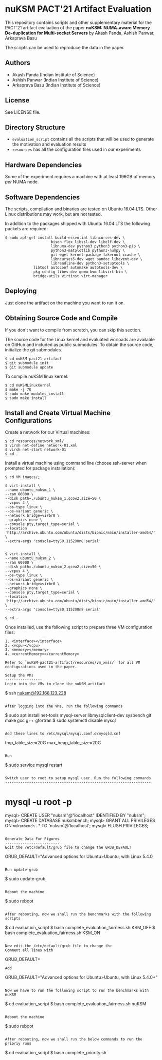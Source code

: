 nuKSM PACT'21 Artifact Evaluation
=====================================

This repository contains scripts and other supplementary material
for the PACT'21 artifact evaluation of the paper **nuKSM: NUMA-aware Memory 
De-duplication for Multi-socket Servers** by Akash Panda, Ashish Panwar, 
Arkaprava Basu

The scripts can be used to reproduce the data in the paper.

Authors
-------
 
 * Akash Panda (Indian Institute of Science)
 * Ashish Panwar (Indian Institute of Science)
 * Arkaprava Basu (Indian Institute of Science)


License
-------

See LICENSE file.


Directory Structure
-------------------

 * `evaluation_script` contains all the scripts that will be used to generate the motivation 
    and evaluation results
 * `resources` has all the configuration files used in our experiments


Hardware Dependencies
---------------------

Some of the experiment requires a machine with at least 196GB of memory  
*per* NUMA node.


Software Dependencies
---------------------

The scripts, compilation and binaries are tested on Ubuntu 16.04 LTS. Other 
Linux distributions may work, but are not tested.

In addition to the packages shipped with Ubuntu 16.04 LTS the following 
packets are required:

```
$ sudo apt-get install build-essential libncurses-dev \
                     bison flex libssl-dev libelf-dev \
                     libnuma-dev python3 python3 python3-pip \
                     python3-matplotlib python3-numpy \
                     git wget kernel-package fakeroot ccache \
                     libncurses5-dev wget pandoc libevent-dev \
                     libreadline-dev python3-setuptools \
             libtool autoconf automake autotools-dev \
             pkg-config libev-dev qemu-kvm libvirt-bin \
             bridge-utils virtinst virt-manager
```                       

Deploying
---------

Just clone the artifact on the machine you want to run it on.

Obtaining Source Code and Compile
---------------------------------

If you don't want to compile from scratch, you can skip this section.

The source code for the Linux kernel and evaluated worloads are available on 
GitHub and included as public submodules. To obtain the source code, initialize the git submodules.

```
$ cd nuKSM-pact21-artifact
$ git submodule init
$ git submodule update
```

To compile nuKSM linux kernel:
```
$ cd nuKSMLinuxKernel
$ make -j 70
$ sudo make modules_install
$ sudo make install 
```

Install and Create Virtual Machine Configurations
-------------------------------------------------

Create a network for our Virtual machines: 
```
$ cd resources/network_xml/
$ virsh net-define network-01.xml  
$ virsh net-start network-01
$ cd -
```

Install a virtual machine using command line (choose ssh-server when prompted for package installation):

```
$ cd VM_images/;
 
$ virt-install \
--name ubuntu_nuksm_1 \
--ram 60000 \
--disk path=./ubuntu_nuksm_1.qcow2,size=50 \
--vcpus 4 \
--os-type linux \
--os-variant generic \
--network bridge=virbr0 \
--graphics none \
--console pty,target_type=serial \
--location 'http://archive.ubuntu.com/ubuntu/dists/bionic/main/installer-amd64/' \
--extra-args 'console=ttyS0,115200n8 serial'


$ virt-install \
--name ubuntu_nuksm_2 \
--ram 60000 \
--disk path=./ubuntu_nuksm_2.qcow2,size=50 \
--vcpus 4 \
--os-type linux \
--os-variant generic \
--network bridge=virbr0 \
--graphics none \
--console pty,target_type=serial \
--location 'http://archive.ubuntu.com/ubuntu/dists/bionic/main/installer-amd64/' \
--extra-args 'console=ttyS0,115200n8 serial'

$ cd -
```
Once installed, use the following script to prepare three VM configuration files:
```
1. <interface></interface>
2. <vcpu></vcpu>
3. <memory></memory>
4. <currentMemory></currentMemory>

Refer to `nuKSM-pact21-artifact/resources/vm_xmls/` for all VM configurations used in the paper.

Setup the VMs
-----------------
Login into the VMs to clone the nuKSM-artifact
```
$ ssh nuksm@192.168.123.228 
```

After logging into the VMs, run the following commands
```
$ sudo apt install net-tools mysql-server libmysqlclient-dev sysbench git make gcc g++ gfortran
$ sudo systemctl disable mysql

```

Add these lines to /etc/mysql/mysql.conf.d/mysqld.cnf
```
tmp_table_size=20G
max_heap_table_size=20G
```

Run
```
$ sudo service mysql restart
```

Switch user to root to setup mysql user. Run the following commands
-------------------------------------------------------------------
```
# mysql -u root -p

mysql> CREATE USER "nuksm"@"localhost" IDENTIFIED BY "nuksm";
mysql> CREATE DATABASE nuksmbench;
mysql> GRANT ALL PRIVILEGES ON `nuksmbench` . * TO 'nuksm'@'localhost';
mysql> FLUSH PRIVILEGES;
```

Generate Data For Figures
-------------------------
Edit the /etc/default/grub file to change the GRUB_DEFAULT
```
GRUB_DEFAULT="Advanced options for Ubuntu>Ubuntu, with Linux 5.4.0
```

Run update-grub
```
$ sudo update-grub
```

Reboot the machine
```
$ sudo reboot
```

After rebooting, now we shall run the benchmarks with the following scripts
```
$ cd evaluation_script
$ bash complete_evaluation_fairness.sh KSM_OFF 
$ bash complete_evaluation_fairness.sh KSM_ON
```

Now edit the /etc/default/grub file to change the 
Comment all lines with 
```
GRUB_DEFAULT=
```
Add 
```
GRUB_DEFAULT="Advanced options for Ubuntu>Ubuntu, with Linux 5.4.0+"
```

Now we have to run the following script to run the benchmarks with nuKSM
```
$ cd evaluation_script
$ bash complete_evaluation_fairness.sh nuKSM
```

Reboot the machine
```
$ sudo reboot
```

After rebooting, now we shall run the below commands to run the prioriy runs
```
$ cd evaluation_script
$ bash complete_priority.sh
```


